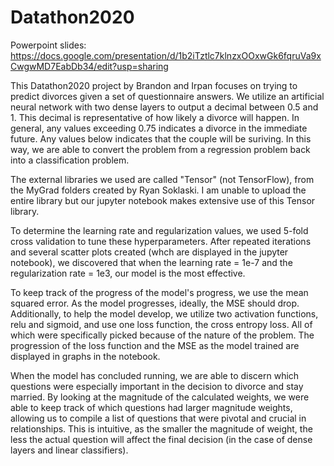 # Datathon2020

Powerpoint slides: https://docs.google.com/presentation/d/1b2iTztlc7klnzxOOxwGk6fqruVa9xCwgwMD7EabDb34/edit?usp=sharing

This Datathon2020 project by Brandon and Irpan focuses on trying to predict divorces given a set of questionnaire answers.  We utilize an artificial neural network with two dense layers to output a decimal between 0.5 and 1.  This decimal is representative of how likely a divorce will happen.  In general, any values exceeding 0.75 indicates a divorce in the immediate future.  Any values below indicates that the couple will be suriving.  In this way, we are able to convert the problem from a regression problem back into a classification problem.  

The external libraries we used are called "Tensor" (not TensorFlow), from the MyGrad folders created by Ryan Soklaski.  I am unable to upload the entire library but our jupyter notebook makes extensive use of this Tensor library. 

To determine the learning rate and regularization values, we used 5-fold cross validation to tune these hyperparameters.  After repeated iterations and several scatter plots created (whch are displayed in the jupyter notebook), we discovered that when the learning rate 
= 1e-7 and the regularization rate = 1e3, our model is the most effective.  

To keep track of the progress of the model's progress, we use the mean squared error.  As the model progresses, ideally, the MSE should drop.  Additionally, to help the model develop, we utilize two activation functions, relu and sigmoid, and use one loss function, the cross entropy loss.  All of which were specifically picked because of the nature of the problem.  The progression of the loss function and the MSE as the model trained are displayed in graphs in the notebook.    

When the model has concluded running, we are able to discern which questions were especially important in the decision to divorce and stay married.  By looking at the magnitude of the calculated weights, we were able to keep track of which questions had larger magnitude weights, allowing us to compile a list of questions that were pivotal and crucial in relationships.  This is intuitive, as the smaller the magnitude of weight, the less the actual question will affect the final decision (in the case of dense layers and linear classifiers).  
